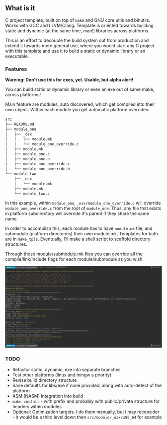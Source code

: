 ## What is it

C project template, built on top of `make` and GNU core utils and binutils. 
Works with GCC and LLVM/Clang. Template is oriented towards building 
static and dynamic (at the same time, man!) libraries across platforms. 

This is an effort to decouple the build system out from production and 
extend it towards more general use, where you would start any C project with 
this template and use it to build a static or dynamic library or an executable. 

### Features

__Warning: Don't use this for exes, yet. Usable, but alpha alert!__

You can build static or dynamic library or even an exe out of same make, across platforms!

Main feature are modules, auto discovered, which get compiled into their own object. 
Within each module you get automatic platform overrides: 

```
src
├── README.md
├── module_one
│   ├── _osx
│   │   ├── module.mk
│   │   └── module_one_override.c
│   ├── module.mk
│   ├── module_one.c
│   ├── module_one.h
│   ├── module_one_override.c
│   └── module_one_override.h
└── module_two
    ├── _osx
    │   └── module.mk
    ├── module.mk
    └── module_two.c
```

In this example, within `module_one`, `_osx/module_one_override.c` will override 
`module_one_override.c` from the root of `module_one`. Thus, any file that exists 
in platform subdirectory will override it's parent if they share the same name. 

In order to accomplish this, each module has to have `module.mk` file, 
and submodule (platform directories) their own module.mk. Templates for both are in 
`make_tpls`. Eventually, I'll make a shell script to scaffold directory structures. 

Through those module/submodule.mk files you can override all the compile/link/include 
flags for each module/submodule as you wish.

![alt text](https://raw.githubusercontent.com/Keyframe/c_start/master/screenshot.png)

### TODO
* Refactor static, dynamic, exe into separate branches
* Test other platforms (linux and mingw a priority)
* Revise build directory structure
* Sane defaults for libs/exe if none provided, along with auto-detect of the platform
* ASM (NASM) integration into build
* `make install` - with prefix and probably with public/private structure for headers within modules
* Optional: Optimization targets. I do them manually, but I may reconsider - it would be a third level down then `src/module/_osx/x86_64` for example
